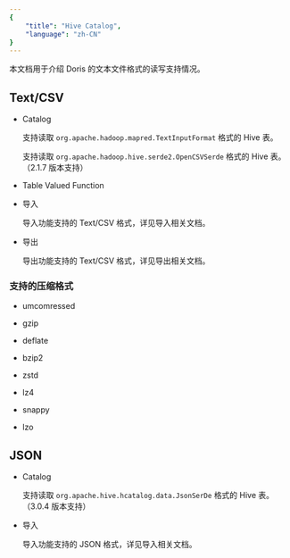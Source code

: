 ```yaml
---
{
    "title": "Hive Catalog",
    "language": "zh-CN"
}
---
```


<!--
Licensed to the Apache Software Foundation (ASF) under one
or more contributor license agreements.  See the NOTICE file
distributed with this work for additional information
regarding copyright ownership.  The ASF licenses this file
to you under the Apache License, Version 2.0 (the
"License"); you may not use this file except in compliance
with the License.  You may obtain a copy of the License at

  http://www.apache.org/licenses/LICENSE-2.0

Unless required by applicable law or agreed to in writing,
software distributed under the License is distributed on an
"AS IS" BASIS, WITHOUT WARRANTIES OR CONDITIONS OF ANY
KIND, either express or implied.  See the License for the
specific language governing permissions and limitations
under the License.
-->

本文档用于介绍 Doris 的文本文件格式的读写支持情况。

## Text/CSV

* Catalog

  支持读取 `org.apache.hadoop.mapred.TextInputFormat` 格式的 Hive 表。

  支持读取 `org.apache.hadoop.hive.serde2.OpenCSVSerde` 格式的 Hive 表。（2.1.7 版本支持）

* Table Valued Function

* 导入

  导入功能支持的 Text/CSV 格式，详见导入相关文档。

* 导出

  导出功能支持的 Text/CSV 格式，详见导出相关文档。

### 支持的压缩格式

* umcomressed

* gzip

* deflate

* bzip2

* zstd

* lz4

* snappy

* lzo

## JSON

* Catalog

  支持读取 `org.apache.hive.hcatalog.data.JsonSerDe` 格式的 Hive 表。（3.0.4 版本支持）

* 导入

  导入功能支持的 JSON 格式，详见导入相关文档。


